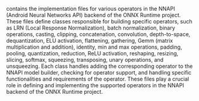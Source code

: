 contains the implementation files for various operators in the NNAPI (Android Neural Networks API) backend of the ONNX Runtime project. These files define classes responsible for building specific operators, such as LRN (Local Response Normalization), batch normalization, binary operations, casting, clipping, concatenation, convolution, depth-to-space, dequantization, ELU activation, flattening, gathering, Gemm (matrix multiplication and addition), identity, min and max operations, padding, pooling, quantization, reduction, ReLU activation, reshaping, resizing, slicing, softmax, squeezing, transposing, unary operations, and unsqueezing. Each class handles adding the corresponding operator to the NNAPI model builder, checking for operator support, and handling specific functionalities and requirements of the operator. These files play a crucial role in defining and implementing the supported operators in the NNAPI backend of the ONNX Runtime project.